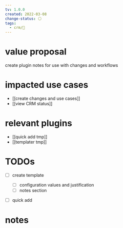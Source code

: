```yaml
---
tv: 1.0.0
created: 2022-03-08
change-status: ⚪
tags:
  - crm/🌱
---
```


# value proposal
create plugin notes for use with changes and workflows

# impacted use cases
- [[create changes and use cases]]
- [[view CRM status]]

# relevant plugins
- [[quick add tmp]]
- [[templater tmp]]

# TODOs
- [ ] create template
	- [ ] configuration values and justification
	- [ ] notes section
- [ ] quick add


# notes













